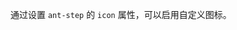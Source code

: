 <!--order: 2
title:
  zh-CN: 带图标的步骤条
  en-US: With icon

## zh-CN-->

通过设置 `ant-step` 的 `icon` 属性，可以启用自定义图标。

<!--## en-US

You can use your own custom icons by setting the property `icon` for `Steps.Step`.-->
